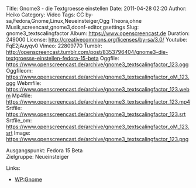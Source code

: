 Title: Gnome3 - die Textgroesse einstellen
Date: 2011-04-28 02:20
Author: Heiko
Category: Video
Tags: CC by-sa,Fedora,Gnome,Linux,Neueinsteiger,Ogg Theora,ohne Musik,screencast,gnome3,dconf-editor,gsettings
Slug: gnome3_textscalingfactor
Album: https://www.openscreencast.de
Duration: 249000
License: http://creativecommons.org/licenses/by-sa/3.0/
Youtube: FqE2jAuyqv0
Vimeo: 22809770
Tumblr: http://openscreencast.tumblr.com/post/8353796404/gnome3-die-textgroesse-einstellen-fedora-15-beta
Oggfile: https://www.openscreencast.de/archive/gnome3_textscalingfactor_123.ogg
Oggfileom: https://www.openscreencast.de/archive/gnome3_textscalingfactor_oM_123.ogg
Webmfile: https://www.openscreencast.de/archive/gnome3_textscalingfactor_123.webm
Mp4file: https://www.openscreencast.de/archive/gnome3_textscalingfactor_123.mp4
Srtfile: https://www.openscreencast.de/archive/gnome3_textscalingfactor_123.srt
Srtfile_om: https://www.openscreencast.de/archive/gnome3_textscalingfactor_oM_123.srt
Image: https://www.openscreencast.de/archive/gnome3_textscalingfactor_123.png

Ausgangspunkt: Fedora 15 Beta  
Zielgruppe: Neueinsteiger  

Links:

  * [WP:Gnome](http://de.wikipedia.org/wiki/Gnome "Link zu Wikipedia Gnome")

